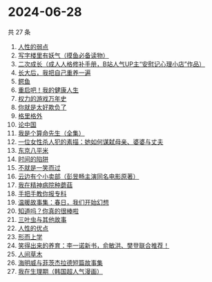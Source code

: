 # 2024-06-28

共 27 条

<!-- BEGIN WEREAD -->
<!-- 最后更新时间 2024-06-28 16:01:10 +0800 -->
1. [人性的弱点](https://weread.qq.com/web/bookDetail/16632a4072a9bc2d1669697)
1. [写字楼里有妖气（摸鱼必备读物）](https://weread.qq.com/web/bookDetail/538323d0813ab8d61g01370e)
1. [二次成长（成人人格修补手册，B站人气UP主“安慰记心理小店”作品）](https://weread.qq.com/web/bookDetail/b4e32da07151f23db4ec0d2)
1. [长大后，我把自己重养一遍](https://weread.qq.com/web/bookDetail/7a6323c0813ab8ec0g015987)
1. [鳄鱼](https://weread.qq.com/web/bookDetail/44832c50813ab8d99g01612b)
1. [重启吧！我的健康人生](https://weread.qq.com/web/bookDetail/e8a32e80813ab8de4g0191c2)
1. [权力的游戏万年史](https://weread.qq.com/web/bookDetail/cf332ff0813ab8ebeg014df1)
1. [你就是太好欺负了](https://weread.qq.com/web/bookDetail/15c32040813ab8e4cg0138ad)
1. [格里格外](https://weread.qq.com/web/bookDetail/e1f325e0813ab8ebag017cb1)
1. [论中国](https://weread.qq.com/web/bookDetail/304323205df496304babec5)
1. [我是个算命先生（全集）](https://weread.qq.com/web/bookDetail/966326e05c896b966ddd00e)
1. [一位女性杀人犯的素描：她如何谋弑母亲、婆婆与丈夫](https://weread.qq.com/web/bookDetail/af7329c0813ab8ebag01170a)
1. [东京八平米](https://weread.qq.com/web/bookDetail/c4332ab0813ab7f5cg017038)
1. [时间的陷阱](https://weread.qq.com/web/bookDetail/b063250072778687b0670ab)
1. [不就是一笑而过](https://weread.qq.com/web/bookDetail/4ed32360813ab8ec0g0142e6)
1. [云边有个小卖部（彭昱畅主演同名电影原著）](https://weread.qq.com/web/bookDetail/bab32a3071628416babd854)
1. [我在精神病院种蘑菇](https://weread.qq.com/web/bookDetail/87432800813ab8e8dg012411)
1. [手把手教你报专科](https://weread.qq.com/web/bookDetail/89332580813ab8ec1g019e09)
1. [温暖故事集：春日，我们开始幻想](https://weread.qq.com/web/bookDetail/b3e32200813ab8e4cg012a3a)
1. [知道吗？你真的很棒啦](https://weread.qq.com/web/bookDetail/97332d20813ab8ebeg017b7e)
1. [三叶虫与其他故事](https://weread.qq.com/web/bookDetail/90a32c80813ab8eb7g018a8f)
1. [人性的优点](https://weread.qq.com/web/bookDetail/dfd3297072a9bc30dfdc7d6)
1. [形而上学](https://weread.qq.com/web/bookDetail/b7f325a0813ab80bbg01315e)
1. [笑得出来的养育：李一诺新书，俞敏洪、樊登联合推荐！](https://weread.qq.com/web/bookDetail/dee32220813ab8e38g010d6d)
1. [人间草木](https://weread.qq.com/web/bookDetail/7fa32530813ab8c38g010ecd)
1. [海明威与菲茨杰拉德短篇故事集](https://weread.qq.com/web/bookDetail/3d532ab0813ab89eeg01315e)
1. [我在生理期（韩国超人气漫画）](https://weread.qq.com/web/bookDetail/a6732370813ab8bb3g012206)
<!-- END WEREAD -->